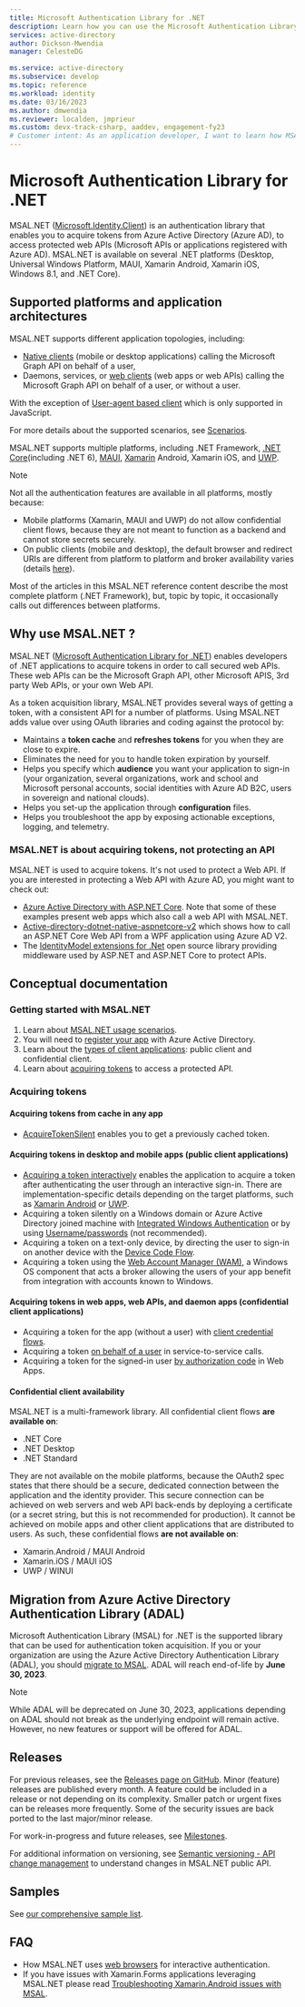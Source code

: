 ```yaml
---
title: Microsoft Authentication Library for .NET
description: Learn how you can use the Microsoft Authentication Library for .NET (MSAL.NET) to acquire tokens from the Microsoft identity platform and access protected web APIs. 
services: active-directory
author: Dickson-Mwendia
manager: CelesteDG

ms.service: active-directory
ms.subservice: develop
ms.topic: reference
ms.workload: identity
ms.date: 03/16/2023
ms.author: dmwendia
ms.reviewer: localden, jmprieur
ms.custom: devx-track-csharp, aaddev, engagement-fy23
# Customer intent: As an application developer, I want to learn how MSAL.NET can help me acquire tokens from the Microsoft identity platform and access protected web APIs. 
---
```


# Microsoft Authentication Library for .NET

MSAL.NET ([Microsoft.Identity.Client](https://www.nuget.org/packages/Microsoft.Identity.Client)) is an authentication library that enables you to acquire tokens from Azure Active Directory (Azure AD), to access protected web APIs (Microsoft APIs or applications registered with Azure AD). MSAL.NET is available on several .NET platforms (Desktop, Universal Windows Platform, MAUI, Xamarin Android, Xamarin iOS, Windows 8.1, and .NET Core).

## Supported platforms and application architectures

MSAL.NET supports different application topologies, including:

- [Native clients](/azure/active-directory/develop/active-directory-dev-glossary#native-client)  (mobile or desktop applications) calling the Microsoft Graph API on behalf of a user,
- Daemons, services, or [web clients](/azure/active-directory/develop/active-directory-dev-glossary#web-client) (web apps or web APIs) calling the Microsoft Graph API on behalf of a user, or without a user.

With the exception of [User-agent based client](/azure/active-directory/develop/active-directory-dev-glossary#user-agent-based-client) which is only supported in JavaScript.

For more details about the supported scenarios, see [Scenarios](./getting-started/scenarios.md).

MSAL.NET supports multiple platforms, including .NET Framework, [.NET Core](https://www.microsoft.com/net/learn/get-started/windows)(including .NET 6), [MAUI](https://dotnet.microsoft.com/en-us/apps/maui), [Xamarin](https://www.xamarin.com/) Android, Xamarin iOS, and [UWP](/windows/uwp/get-started/universal-application-platform-guide).

  > [!NOTE]
  > Not all the authentication features are available in all platforms, mostly because:
  >
  >- Mobile platforms (Xamarin, MAUI and UWP) do not allow confidential client flows, because they are not meant to function as a backend and cannot store secrets securely.
  >- On public clients (mobile and desktop), the default browser and redirect URIs are different from platform to platform and broker availability varies (details [here](https://github.com/AzureAD/microsoft-authentication-library-for-dotnet/wiki/MSAL.NET-uses-web-browser#at-a-glance)).

  Most of the articles in this MSAL.NET reference content describe the most complete platform (.NET Framework), but, topic by topic, it occasionally calls out differences between platforms.

## Why use MSAL.NET ?

MSAL.NET ([Microsoft Authentication Library for .NET](https://github.com/AzureAD/microsoft-authentication-library-for-dotnet)) enables developers of .NET applications to acquire tokens in order to call secured web APIs. These web APIs can be the Microsoft Graph API, other Microsoft APIS, 3rd party Web APIs, or your own Web API.

As a token acquisition library, MSAL.NET provides several ways of getting a token, with a consistent API for a number of platforms. Using MSAL.NET adds value over using OAuth libraries and coding against the protocol by:

- Maintains a **token cache** and **refreshes tokens** for you when they are close to expire.
- Eliminates the need for you to handle token expiration by yourself.
- Helps you specify which **audience** you want your application to sign-in (your organization, several organizations, work and school and Microsoft personal accounts, social identities with Azure AD B2C, users in sovereign and national clouds).
- Helps you set-up the application through **configuration** files.
- Helps you troubleshoot the app by exposing actionable exceptions, logging, and telemetry.

### MSAL.NET is about acquiring tokens, not protecting an API

MSAL.NET is used to acquire tokens. It's not used to protect a Web API. If you are interested in protecting a Web API with Azure AD, you might want to check out:

- [Azure Active Directory with ASP.NET Core](/aspnet/core/security/authentication/azure-active-directory/). Note that some of these examples present web apps which also call a web API with MSAL.NET.
- [Active-directory-dotnet-native-aspnetcore-v2](https://github.com/azure-samples/active-directory-dotnet-native-aspnetcore-v2) which shows how to call an ASP.NET Core Web API from a WPF application using Azure AD V2.
- The [IdentityModel extensions for .Net](https://github.com/AzureAD/azure-activedirectory-identitymodel-extensions-for-dotnet) open source library providing middleware used by ASP.NET and ASP.NET Core to protect APIs.

## Conceptual documentation

### Getting started with MSAL.NET

1. Learn about [MSAL.NET usage scenarios](./getting-started/scenarios.md).
1. You will need to [register your app](/azure/active-directory/develop/quickstart-register-app) with Azure Active Directory.
1. Learn about the [types of client applications](/azure/active-directory/develop/msal-client-applications): public client and confidential client.
1. Learn about [acquiring tokens](acquiring-tokens/overview.md) to access a protected API.

### Acquiring tokens

#### Acquiring tokens from cache in any app

- [AcquireTokenSilent](acquiring-tokens/acquiretokensilentasync-api.md) enables you to get a previously cached token.

#### Acquiring tokens in desktop and mobile apps (public client applications)

- [Acquiring a token interactively](acquiring-tokens/desktop-mobile/acquiring-tokens-interactively.md) enables the application to acquire a token after authenticating the user through an interactive sign-in. There are implementation-specific details depending on the target platforms, such as [Xamarin Android](acquiring-tokens/desktop-mobile/xamarin.md) or [UWP](acquiring-tokens/desktop-mobile/uwp.md).
- Acquiring a token silently on a Windows domain or Azure Active Directory joined machine with [Integrated Windows Authentication](./acquiring-tokens/desktop-mobile/integrated-windows-authentication.md) or by using [Username/passwords](./acquiring-tokens/desktop-mobile/username-password-authentication.md) (not recommended).
- Acquiring a token on a text-only device, by directing the user to sign-in on another device with the [Device Code Flow](./acquiring-tokens/desktop-mobile/device-code-flow.md).
- Acquiring a token using the [Web Account Manager (WAM)](./acquiring-tokens/desktop-mobile/wam.md), a Windows OS component that acts a broker allowing the users of your app benefit from integration with accounts known to Windows.

#### Acquiring tokens in web apps, web APIs, and daemon apps (confidential client applications)

- Acquiring a token for the app (without a user) with [client credential flows](acquiring-tokens/web-apps-apis/client-credential-flows.md).
- Acquiring a token [on behalf of a user](acquiring-tokens/web-apps-apis/on-behalf-of-flow.md) in service-to-service calls.
- Acquiring a token for the signed-in user [by authorization code](acquiring-tokens/web-apps-apis/authorization-codes.md) in Web Apps.

#### Confidential client availability

MSAL.NET is a multi-framework library. All confidential client flows **are available on**:

- .NET Core
- .NET Desktop
- .NET Standard

They are not available on the mobile platforms, because the OAuth2 spec states that there should be a secure, dedicated connection between the application and the identity provider. This secure connection can be achieved on web servers and web API back-ends by deploying a certificate (or a secret string, but this is not recommended for production). It cannot be achieved on mobile apps and other client applications that are distributed to users. As such, these confidential flows **are not available on**:

- Xamarin.Android / MAUI Android
- Xamarin.iOS / MAUI iOS
- UWP / WINUI

## Migration from Azure Active Directory Authentication Library (ADAL)

Microsoft Authentication Library (MSAL) for .NET is the supported library that can be used for authentication token acquisition. If you or your organization are using the Azure Active Directory Authentication Library (ADAL), you should [migrate to MSAL](/azure/active-directory/develop/msal-migration). ADAL will reach end-of-life by **June 30, 2023**.

> [!NOTE]
> While ADAL will be deprecated on June 30, 2023, applications depending on ADAL should not break as the underlying endpoint will remain active. However, no new features or support will be offered for ADAL.

## Releases

For previous releases, see the [Releases page on GitHub](https://github.com/AzureAD/microsoft-authentication-library-for-dotnet/releases). Minor (feature) releases are published every month. A feature could be included in a release or not depending on its complexity. Smaller patch or urgent fixes can be releases more frequently. Some of the security issues are back ported to the last major/minor release.

For work-in-progress and future releases, see [Milestones](https://github.com/AzureAD/microsoft-authentication-library-for-dotnet/milestones).

For additional information on versioning, see [Semantic versioning - API change management](resources/semantic-versioning-api-change-management.md) to understand changes in MSAL.NET public API.

## Samples

See [our comprehensive sample list](/azure/active-directory/develop/active-directory-v2-code-samples).

## FAQ

- How MSAL.NET uses [web browsers](/azure/active-directory/develop/msal-net-web-browsers) for interactive authentication.
- If you have issues with Xamarin.Forms applications leveraging MSAL.NET please read [Troubleshooting Xamarin.Android issues with MSAL](/azure/active-directory/develop/msal-net-xamarin-android-considerations).

